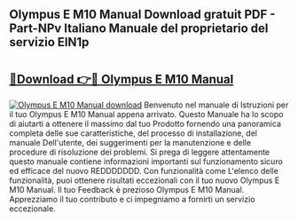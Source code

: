 ## Olympus E M10 Manual Download gratuit PDF - Part-NPv Italiano Manuale del proprietario del servizio ElN1p

# <h2><a href="http://dfbihrn.blite.top/?on=Olympus+E+M10+Manual">🔗Download 👉🔴 Olympus E M10 Manual</a></h2>

[![Olympus E M10 Manual download](https://i.imgur.com/lujVjoI.png)](http://dfbihrn.blite.top/?on=Olympus+E+M10+Manual)
Benvenuto nel manuale di Istruzioni per il tuo Olympus E M10 Manual appena arrivato. Questo Manuale ha lo scopo di aiutarti a ottenere il massimo dal tuo Prodotto fornendo una panoramica completa delle sue caratteristiche, del processo di installazione, del manuale Dell'utente, dei suggerimenti per la manutenzione e delle procedure di risoluzione dei problemi. Si prega di leggere attentamente questo manuale contiene informazioni importanti sul funzionamento sicuro ed efficace del nuovo REDDDDDDD. Con funzionalità come L'elenco delle funzionalità, puoi ottenere risultati eccezionali con il tuo nuovo Olympus E M10 Manual. Il tuo Feedback è prezioso Olympus E M10 Manual. Apprezziamo il tuo contributo e ci impegniamo a fornirti un servizio eccezionale.
